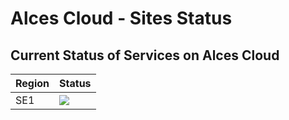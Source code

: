 # Alces Cloud - Sites Status 


## Current Status of Services on Alces Cloud

| **Region** | **Status** | 
|-----------------|-----------------|
|  SE1  | [![](https://alces-cloud-status.alces-flight.com/api/badge/25/status?style=flat-square)](https://alces-cloud-status.alces-flight.com/status/se1-services) | 



